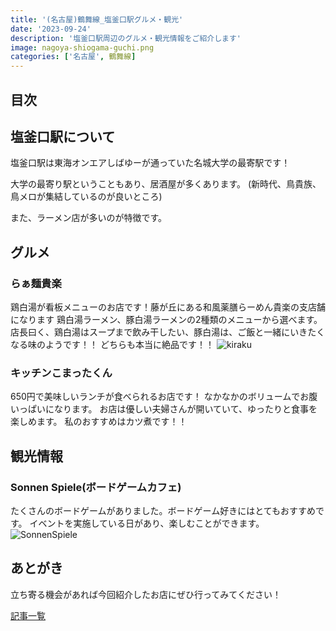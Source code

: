 ```yaml
---
title: '(名古屋)鶴舞線_塩釜口駅グルメ・観光'
date: '2023-09-24'
description: '塩釜口駅周辺のグルメ・観光情報をご紹介します'
image: nagoya-shiogama-guchi.png
categories: ['名古屋', 鶴舞線]
---
```

## 目次
## 塩釜口駅について
塩釜口駅は東海オンエアしばゆーが通っていた名城大学の最寄駅です！

大学の最寄り駅ということもあり、居酒屋が多くあります。
(新時代、鳥貴族、鳥メロが集結しているのが良いところ)

また、ラーメン店が多いのが特徴です。


## グルメ

### らぁ麺貴楽
鶏白湯が看板メニューのお店です！藤が丘にある和風薬膳らーめん貴楽の支店舗になります
鶏白湯ラーメン、豚白湯ラーメンの2種類のメニューから選べます。
店長曰く、鶏白湯はスープまで飲み干したい、豚白湯は、ご飯と一緒にいきたくなる味のようです！！
どちらも本当に絶品です！！
![kiraku](${process.env.NEXT_PUBLIC_BASE_URL}/nagoya-shiogama-guchi-kiraku.png)

### キッチンこまったくん
650円で美味しいランチが食べられるお店です！
なかなかのボリュームでお腹いっぱいになります。
お店は優しい夫婦さんが開いていて、ゆったりと食事を楽しめます。
私のおすすめはカツ煮です！！

## 観光情報

### Sonnen Spiele(ボードゲームカフェ)
たくさんのボードゲームがありました。ボードゲーム好きにはとてもおすすめです。
イベントを実施している日があり、楽しむことができます。
![SonnenSpiele](${process.env.NEXT_PUBLIC_BASE_URL}/nagoya-shiogama-guchi-SonnenSpiele.png)

## あとがき
立ち寄る機会があれば今回紹介したお店にぜひ行ってみてください！

[記事一覧](/)
